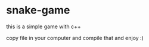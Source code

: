 # snake-game
this is a simple game with c++

copy file in your computer and compile that and enjoy :)
